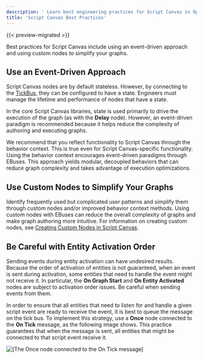 ```yaml
---
description: ' Learn best engineering practices for Script Canvas in Open 3D Engine. '
title: 'Script Canvas Best Practices'
---
```


{{< preview-migrated >}}

Best practices for Script Canvas include using an event\-driven approach and using custom nodes to simplify your graphs.

## Use an Event\-Driven Approach 

Script Canvas nodes are by default stateless. However, by connecting to the [TickBus](/docs/user-guide/engine/ebus/tick.md), they can be configured to have a state. Engineers must manage the lifetime and performance of nodes that have a state.

In the core Script Canvas libraries, state is used primarily to drive the execution of the graph (as with the **Delay** node). However, an event\-driven paradigm is recommended because it helps reduce the complexity of authoring and executing graphs.

We recommend that you reflect functionality to Script Canvas through the behavior context. This is true even for Script Canvas-specific functionality. Using the behavior context encourages event\-driven paradigms through EBuses. This approach yields modular, decoupled behaviors that can reduce graph complexity and takes advantage of execution optimizations.

## Use Custom Nodes to Simplify Your Graphs 

Identify frequently used but complicated user patterns and simplify them through custom nodes and/or improved behavior context methods. Using custom nodes with EBuses can reduce the overall complexity of graphs and make graph authoring more intuitive. For information on creating custom nodes, see [Creating Custom Nodes in Script Canvas](/docs/user-guide/engine/scripting/script-canvas/_index.md).

## Be Careful with Entity Activation Order 

Sending events during entity activation can have undesired results. Because the order of activation of entities is not guaranteed, when an event is sent during activation, some entities that need to handle the event might not receive it. In particular, the **On Graph Start** and **On Entity Activated** nodes are subject to activation order issues. Be careful when sending events from them.

In order to ensure that all entities that need to listen for and handle a given script event are ready to receive the event, it is best to queue the message on the tick bus. To implement this strategy, use a **Once** node connected to the **On Tick** message, as the following image shows. This practice guarantees that when the message is sent, all entities that might be connected to that script event receive it.

![\[The Once node connected to the On Tick message\]](/images/user-guide/scripting/script-canvas/script-canvas-best-practices-activation-order.png)
